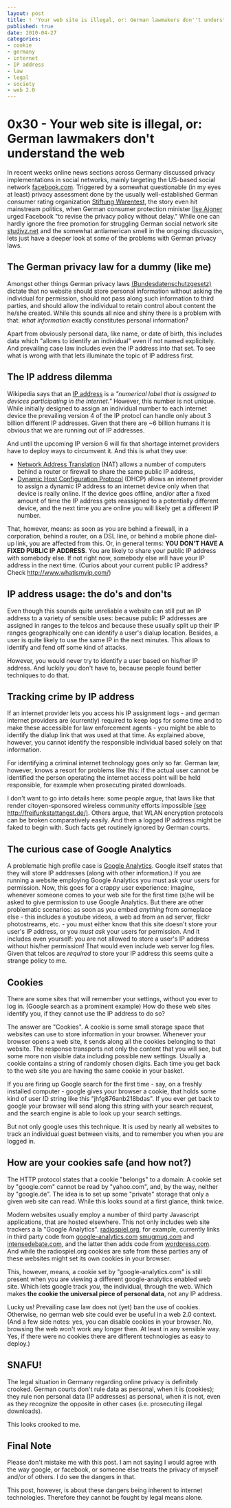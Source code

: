 ```yaml
---
layout: post
title: ! 'Your web site is illegal, or: German lawmakers don''t understand the web'
published: true
date: 2010-04-27
categories:
- cookie
- germany
- internet
- IP address
- law
- legal
- society
- web 2.0
---
```

<h1>0x30 - Your web site is illegal, or: German lawmakers don't understand the web</h1>

<p>In recent weeks online news sections across Germany discussed privacy implementations in social networks, mainly targeting the US-based social network <a href="http://www.google.com/search?q=facebook.com" target="_blank">facebook.com</a>. Triggered by a somewhat questionable (in my eyes at least) privacy assessment done by the usually well-established German consumer rating organization <a href="http://www.google.com/search?q=Stiftung+Warentest" target="_blank">Stiftung Warentest</a>, the story even hit mainstream politics, when German consumer protection minister <a href="http://www.google.com/search?q=Ilse+Aigner" target="_blank">Ilse Aigner</a> urged Facebook "to revise the privacy policy without delay." While one can hardly ignore the free promotion for struggling German social network site <a href="http://www.google.com/search?q=studivz.net" target="_blank">studivz.net</a> and the somewhat antiamerican smell in the ongoing discussion, lets just have a deeper look at some of the problems with German privacy laws.</p>

<h2>The German privacy law for a dummy (like me)</h2>

<p>Amongst other things German privacy laws <a href="http://de.wikipedia.org/wiki/Bundesdatenschutzgesetz">(Bundesdatenschutzgesetz)</a>
dictate that no website should store personal information without asking the individual for permission, should not pass along such information to third parties, and should allow the individual to retain control about content the he/she created. While this sounds all nice and shiny there is a problem with that: <em>what information</em> exactly constitutes personal information?</p>

<p>Apart from obviously personal data, like name, or date of birth, this includes data which "allows to identify an individual" even if not named explicitely. And prevailing case law includes even the IP address into that set. To see what is wrong with that lets illuminate the topic of IP address first.</p>

<h2>The IP address dilemma</h2>

<p>Wikipedia says that an <a href="http://www.google.com/search?q=IP+address" target="_blank">IP address</a> is a <em>"numerical label that is assigned to devices participating in the internet."</em> However, this number is not unique. While initially designed to assign an individual number to each internet device the prevailing version 4 of the IP protocl can handle only about 3 billion different IP addresses. Given that there are ~6 billion humans it is obvious that we are running out of IP addresses.</p>

<p>And until the upcoming IP version 6 will fix that shortage internet providers have to deploy ways to circumvent it. And this is what they use:</p>

<ul>
<li>
<a href="http://www.google.com/search?q=Network+Address+Translation" target="_blank">Network Address Translation</a> (NAT) allows a number of computers behind a router or firewall to share the same public IP address,</li>
<li>
<a href="http://www.google.com/search?q=Dynamic+Host+Configuration+Protocol" target="_blank">Dynamic Host Configuration Protocol</a> (DHCP) allows an internet provider to assign a dynamic IP address to an internet device only when that device is really online. If the device goes offline, and/or after a fixed amount of time the IP address gets reassigned to a potentially different device, and the next time you are online you will likely get a different IP number.</li>
</ul>
<p>That, however, means: as soon as you are behind a firewall, in a corporation, behind a router, on a DSL line, or behind a mobile phone dial-up link, you are affected from this. Or, in general terms: <strong>YOU DON'T HAVE A FIXED PUBLIC IP ADDRESS</strong>. You are likely to share your public IP address with somebody else. If not right now, somebody else will have your IP address in the next time. (Curios about your current public IP address? Check
<a href="http://www.whatismyip.com/">http://www.whatismyip.com/</a>)</p>

<h2>IP address usage: the do's and don'ts</h2>

<p>Even though this sounds quite unreliable a website can still put an IP address to a variety of sensible uses: because public IP addresses are assigned in ranges to the telcos and because these usually split up their IP ranges geographically one can identify a user's dialup location. Besides, a user is quite likely to use  the same IP in the next minutes. This allows to identify and fend off some kind of attacks.</p>

<p>However, you would never try to identify a user based on his/her IP address. And luckily you
don't have to, because people found better techniques to do that.</p>

<h2>Tracking crime by IP address</h2>

<p>If an internet provider lets you access his IP assignment logs - and german internet providers are (currently) required to keep logs for some time and to make these accessible for law enforcement agents - you might be able to identify the dialup link that was used at that time. As explained above, however, you cannot identify the responsible individual based solely on that information.</p>

<p>For identifying a criminal internet technology goes only so far. German law, however, knows a resort for problems like this: if the actual user cannot be identified the person operating the internet access point will be held responsible, for example when prosecuting pirated downloads.</p>

<p>I don't want to go into details here: some people argue, that laws like that render citoyen-sponsored   wireless community efforts impossible <a href="http://freifunkstattangst.de/">(see <a href="http://freifunkstattangst.de/)">http://freifunkstattangst.de/)</a></a>. Others argue, that WLAN encryption protocols can be broken comparatively easily. And then a logged IP address might be faked to begin with. Such facts get routinely ignored by German courts.</p>

<h2>The curious case of Google Analytics</h2>

<p>A problematic high profile case is <a href="http://www.google.com/search?q=Google+Analytics" target="_blank">Google Analytics</a>. Google itself states that they will store IP addresses (along with other information.) If you are running a website employing Google Analytics you must ask your users for permission. Now, this goes for a crappy user experience: imagine, whenever someone comes to your web site for the first time (s)he will be asked to give permission to use Google Analytics. But there are other problematic scenarios: as soon as you embed <em>anything</em> from someplace else - this includes a youtube videos, a web ad from an ad server, flickr photostreams, etc. - you must either know that this site doesn't store your user's IP address, or you <em>must ask</em> your users for permission. And it includes even yourself: you are not allowed to store a user's IP address without his/her permission! That would even include web server log files. Given that telcos are <em>required</em> to store your IP address this seems quite a strange policy to me.</p>

<h2>Cookies</h2>

<p>There are some sites that will remember your settings, without you ever to log in. (Google search as a prominent example) How do these web sites identify you, if they cannot use the IP address to do so?</p>

<p>The answer are "Cookies". A cookie is some small storage space that websites can use to store information in your browser. Whenever your browser opens a web site, it sends along all the cookies belonging to that website. The response transports not only the content that you will see, but some more non visible data including possible new settings. Usually a cookie contains a string of randomly chosen digits. Each time you get back to the web site you are having the same cookie in your basket.</p>

<p>If you are firing up Google search for the first time - say, on a freshly installed computer - google gives your browser a cookie, that holds some kind of user ID string like this "jhfg876anb218bdas". If you
ever get back to google your browser will send along this string with your search request, and the search engine is able to look up your search settings.</p>

<p>But not only google uses this technique. It is used by nearly all websites to track an individual guest between visits, and to remember you when you are logged in.</p>

<h2>How are your cookies safe (and how not?)</h2>

<p>The HTTP protocol states that a cookie "belongs" to a domain: A cookie set by "google.com" cannot be read by "yahoo.com", and, by the way, neither by "google.de". The idea is to set up some "private" storage that only a given web site can read. While this looks sound at a first glance, think twice.</p>

<p>Modern websites usually employ a number of third party Javascript applications, that are hosted elsewhere. This not only includes web site trackers a la "Google Analytics". <a href="radiospiel.org">radiospiel.org</a>, for example, currently links in third party code from <a href="http://google-analytics.com">google-analytics.com</a> <a href="http://smugmug.com">smugmug.com</a> and <a href="http://intensedebate.com">intensedebate.com</a>, and the latter then adds code from <a href="http://wordpress.com">wordpress.com</a>. And while the radiospiel.org cookies are safe from these parties any of these websites might set its own cookies in your browser.</p>

<p>This, however, means, a cookie set by "google-analytics.com" is still present when you are viewing a different google-analytics enabled web site. Which lets google track <em>you</em>, the individual, through the web. Which makes <strong>the cookie the universal piece of personal data</strong>, not any IP address.</p>

<p>Lucky us! Prevailing case law does not (yet) ban the use of cookies. Otherwise, no german web site could ever be useful in a web 2.0 context.  (And a few side notes: yes, you can disable cookies in your browser. No, browsing the web won't work any longer then. At least in any sensible way. Yes, if there were no cookies there are different technologies as easy to deploy.)</p>

<h2>SNAFU!</h2>

<p>The legal situation in Germany regarding online privacy is definitely crooked. German courts don't rule data as personal, when it is (cookies); they rule non personal data (IP addresses) as personal, when it is not, even as they recognize the opposite in other cases (i.e. prosecuting illegal downloads).</p>

<p>This looks crooked to me.</p>

<h2>Final Note</h2>

<p>Please don't mistake me with this post. I am not saying I would agree with the way google, or facebook, or someone else treats the privacy of myself and/or of others. I do see the dangers in that.</p>

<p>This post, however, is about these dangers being inherent to internet technologies. Therefore they cannot be fought by legal means alone.</p>

